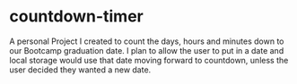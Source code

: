 # countdown-timer
A personal Project I created to count the days, hours and minutes down to our Bootcamp graduation date. I plan to allow the user to put in a date and local storage would use that date moving forward to countdown, unless the user decided they wanted a new date.
